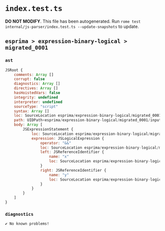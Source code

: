 # `index.test.ts`

**DO NOT MODIFY**. This file has been autogenerated. Run `rome test internal/js-parser/index.test.ts --update-snapshots` to update.

## `esprima > expression-binary-logical > migrated_0001`

### `ast`

```javascript
JSRoot {
	comments: Array []
	corrupt: false
	diagnostics: Array []
	directives: Array []
	hasHoistedVars: false
	integrity: undefined
	interpreter: undefined
	sourceType: "script"
	syntax: Array []
	loc: SourceLocation esprima/expression-binary-logical/migrated_0001/input.js 1:0-2:0
	path: UIDPath<esprima/expression-binary-logical/migrated_0001/input.js>
	body: Array [
		JSExpressionStatement {
			loc: SourceLocation esprima/expression-binary-logical/migrated_0001/input.js 1:0-1:6
			expression: JSLogicalExpression {
				operator: "&&"
				loc: SourceLocation esprima/expression-binary-logical/migrated_0001/input.js 1:0-1:6
				left: JSReferenceIdentifier {
					name: "x"
					loc: SourceLocation esprima/expression-binary-logical/migrated_0001/input.js 1:0-1:1 (x)
				}
				right: JSReferenceIdentifier {
					name: "y"
					loc: SourceLocation esprima/expression-binary-logical/migrated_0001/input.js 1:5-1:6 (y)
				}
			}
		}
	]
}
```

### `diagnostics`

```
✔ No known problems!

```
